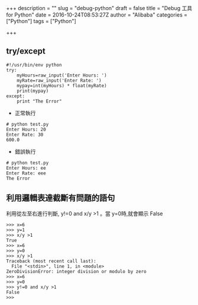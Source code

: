 +++
description = ""
slug = "debug-python"
draft = false
title = "Debug 工具 for Python"
date = 2016-10-24T08:53:27Z
author = "Alibaba"
categories = ["Python"]
tags = ["Python"]

+++

## try/except
```
#!/usr/bin/env python
try:                                                                                                                                  
    myHours=raw_input('Enter Hours: ')
    myRate=raw_input('Enter Rate: ')
    mypay=int(myHours) * float(myRate)
    print(mypay)
except:
    print "The Error"
```
- 正常執行

```
# python test.py 
Enter Hours: 20
Enter Rate: 30
600.0
```
 
- 錯誤執行

```
# python test.py 
Enter Hours: ee
Enter Rate: eee
The Error
```

## 利用邏輯表達截斷有問題的語句
利用從左至右進行判斷, y!=0 and x/y >1 。當 y=0時,就會顯示 
False
```
>>> x=6
>>> y=1
>>> x/y >1
True
>>> x=6
>>> y=0
>>> x/y >1
Traceback (most recent call last):
  File "<stdin>", line 1, in <module>
ZeroDivisionError: integer division or modulo by zero
>>> x=6
>>> y=0
>>> y!=0 and x/y >1
False
>>>
```